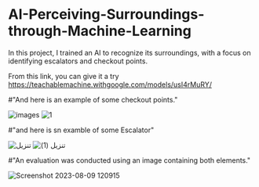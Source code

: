 # AI-Perceiving-Surroundings-through-Machine-Learning
In this project, I trained an AI to recognize its surroundings, with a focus on identifying escalators and checkout points.

From this link, you can give it a try
https://teachablemachine.withgoogle.com/models/usI4rMuRY/

#"And here is an example of some checkout points."



![images](https://github.com/m0oje/AI-Perceiving-Surroundings-through-Machine-Learning/assets/138607426/8521a90d-a517-4de6-834d-ff592e76a076)
![1](https://github.com/m0oje/AI-Perceiving-Surroundings-through-Machine-Learning/assets/138607426/4a329d2d-48c7-479b-8b2b-504be365e253)

#"and here is sn examble of some Escalator"




![تنزيل](https://github.com/m0oje/AI-Perceiving-Surroundings-through-Machine-Learning/assets/138607426/a6aa3ead-ff2d-4091-8b3a-37888cf774cf)
![تنزيل (1)](https://github.com/m0oje/AI-Perceiving-Surroundings-through-Machine-Learning/assets/138607426/1aeaa0a9-abe9-489c-8466-0bd6adde868f)


#"An evaluation was conducted using an image containing both elements."





![Screenshot 2023-08-09 120915](https://github.com/m0oje/AI-Perceiving-Surroundings-through-Machine-Learning/assets/138607426/5c01f035-4ba9-4505-b83e-9a2e63aa1208)
